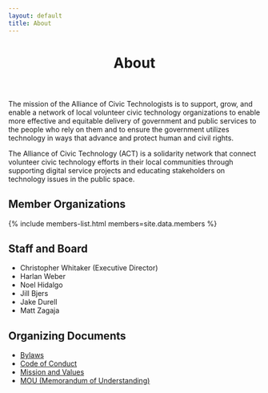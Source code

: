 ```yaml
---
layout: default
title: About
---
```

<header class="page-header">
  <h1 class="page-title">About</h1>
</header>

<p>
The mission of the Alliance of Civic Technologists is to support, grow, and enable a network of local volunteer civic technology organizations to enable more effective and equitable delivery of government and public services to the people who rely on them and to ensure the government utilizes technology in ways that advance and protect human and civil rights.
</p>
<p>
The Alliance of Civic Technology (ACT) is a solidarity network that connect volunteer civic technology efforts in their local communities through supporting digital service projects and educating stakeholders on technology issues in the public space.
</p>

<h2 id="organizations">Member Organizations</h2>

{% include members-list.html members=site.data.members %}

<h2>Staff and Board</h2>

- Christopher Whitaker (Executive Director)
- Harlan Weber
- Noel Hidalgo
- Jill Bjers
- Jake Durell
- Matt Zagaja

<h2>Organizing Documents</h2>

* [Bylaws](https://docs.google.com/document/d/1gDhnQqsY3El2BfJuL7J_RHkY3eqJonRm4hZAY0PjBqY/edit?tab=t.0#heading=h.1n75naecuzjm)
* [Code of Conduct](https://docs.google.com/document/d/1g5CBM9ccfElqQPeaTh0OQGyzbQH-NE8T8TemuL2jz94/edit?tab=t.0)
* [Mission and Values](https://docs.google.com/document/d/1_3djhl9BpTSh7hbh1PLb2h4ilRgDdctN0SoCejleONc/edit?usp=sharing)
* [MOU (Memorandum of Understanding)](https://docs.google.com/document/d/1TBfWrQPz4FwIKeJmsOSek9GSfBfQMFnXMAUbJgRs1fY/edit?usp=drive_link)

<!-- TODO
<h2>Member Organizations</h2>

{% include item-list.html items=site.data.organizations %}

<h2>Leadership</h2>

{% include item-list.html items=site.data.leaders %}
-->
